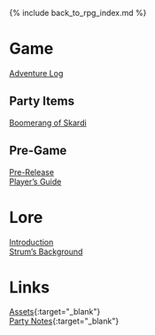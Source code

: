 ---
---

{% include back_to_rpg_index.md %}

# Game

[Adventure Log](AdventureLog/)  

## Party Items

[Boomerang of Skardi](Game/Items/BoomerangOfSkardi.html)  

## Pre-Game

[Pre-Release](Game/PreRelease.html)  
[Player’s Guide](Game/PlayersGuide.pptx)  

# Lore

[Introduction](Lore/Introduction.html)  
[Strum’s Background](Lore/PlayerBackground_Strum.html)  

# Links

[Assets](https://github.com/NightB1ade/RolePlayingGames/tree/master/DungeonsAndDragons/5e/TalesOfAvernus/Assets){:target="_blank"}  
[Party Notes](https://docs.google.com/document/d/1HFq6Gq6GEmK4n9bVyX6scwtGjPad868ZkHuonG0kVm8/edit){:target="_blank"}  
